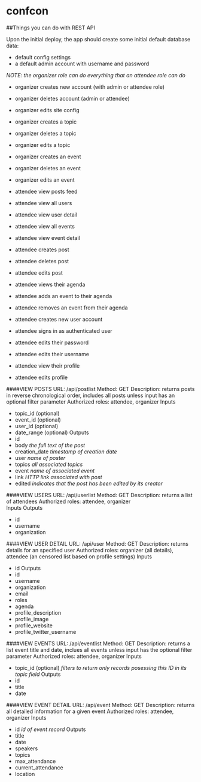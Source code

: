 # confcon

##Things you can do with REST API

Upon the initial deploy, the app should create some initial default database data:
- default config settings
- a default admin account with username and password

*NOTE: the organizer role can do everything that an attendee role can do*

- organizer creates new account (with admin or attendee role)
- organizer deletes account (admin or attendee)
- organizer edits site config

- organizer creates a topic
- organizer deletes a topic
- organizer edits a topic

- organizer creates an event
- organizer deletes an event
- organizer edits an event

- attendee view posts feed
- attendee view all users
- attendee view user detail
- attendee view all events
- attendee view event detail

- attendee creates post
- attendee deletes post
- attendee edits post

- attendee views their agenda
- attendee adds an event to their agenda
- attendee removes an event from their agenda

- attendee creates new user account
- attendee signs in as authenticated user
- attendee edits their password
- attendee edits their username
- attendee view their profile
- attendee edits profile


####VIEW POSTS
URL: /api/postlist
Method: GET
Description: returns posts in reverse chronological order, includes all posts unless input has an optional filter parameter
Authorized roles: attendee, organizer
Inputs
- topic_id (optional)
- event_id (optional)
- user_id (optional)
- date_range (optional)
Outputs
- id
- body  *the full text of the post*
- creation_date  *timestamp of creation date*
- user  *name of poster*
- topics  *all associated topics*
- event  *name of associated event*
- link  *HTTP link associated with post*
- edited  *indicates that the post has been edited by its creator*

####VIEW USERS
URL: /api/userlist
Method: GET
Description: returns a list of attendees
Authorized roles: attendee, organizer  
Inputs
Outputs
- id
- username
- organization

####VIEW USER DETAIL
URL: /api/user
Method: GET
Description: returns details for an specified user
Authorized roles: organizer (all details), attendee (an censored list based on profile settings)
Inputs
- id
Outputs
- id
- username
- organization
- email
- roles
- agenda
- profile_description
- profile_image
- profile_website
- profile_twitter_username

####VIEW EVENTS
URL: /api/eventlist
Method: GET
Description: returns a list event title and date, inclues all events unless input has the optional filter parameter
Authorized roles: attendee, organizer
Inputs
- topic_id (optional)  *filters to return only records posessing this ID in its topic field*
Outputs
- id
- title  
- date  

####VIEW EVENT DETAIL
URL: /api/event
Method: GET
Description: returns all detailed information for a given event
Authorized roles: attendee, organizer
Inputs
- id  *id of event record*
Outputs
- title
- date
- speakers
- topics
- max_attendance
- current_attendance
- location
